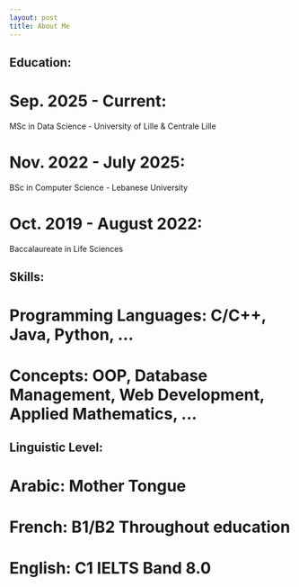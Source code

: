 ```yaml
---
layout: post
title: About Me
---
```


## Education:

# Sep. 2025 - Current:

  MSc in Data Science - University of Lille & Centrale Lille

# Nov. 2022 - July 2025:

  BSc in Computer Science - Lebanese University

# Oct. 2019 - August 2022:

  Baccalaureate in Life Sciences

## Skills:

  # Programming Languages: C/C++, Java, Python, ...
  # Concepts: OOP, Database Management, Web Development, Applied Mathematics, ...

## Linguistic Level:

  # Arabic: Mother Tongue
  # French: B1/B2 Throughout education
  # English: C1 IELTS Band 8.0





